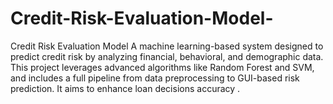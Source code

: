 # Credit-Risk-Evaluation-Model-
Credit Risk Evaluation Model A machine learning-based system designed to predict credit risk by analyzing financial, behavioral, and demographic data. This project leverages advanced algorithms like Random Forest and SVM, and includes a full pipeline from data preprocessing to GUI-based risk prediction. It aims to enhance loan decisions accuracy .
